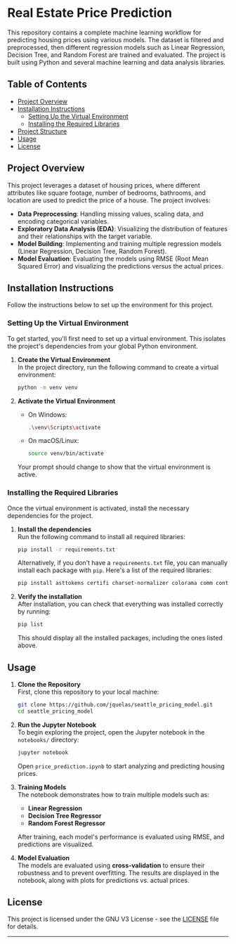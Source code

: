 # Real Estate Price Prediction

This repository contains a complete machine learning workflow for predicting housing prices using various models. The dataset is filtered and preprocessed, then different regression models such as Linear Regression, Decision Tree, and Random Forest are trained and evaluated. The project is built using Python and several machine learning and data analysis libraries.

## Table of Contents

- [Project Overview](#project-overview)
- [Installation Instructions](#installation-instructions)
  - [Setting Up the Virtual Environment](#setting-up-the-virtual-environment)
  - [Installing the Required Libraries](#installing-the-required-libraries)
- [Project Structure](#project-structure)
- [Usage](#usage)
- [License](#license)

## Project Overview

This project leverages a dataset of housing prices, where different attributes like square footage, number of bedrooms, bathrooms, and location are used to predict the price of a house. The project involves:

- **Data Preprocessing**: Handling missing values, scaling data, and encoding categorical variables.
- **Exploratory Data Analysis (EDA)**: Visualizing the distribution of features and their relationships with the target variable.
- **Model Building**: Implementing and training multiple regression models (Linear Regression, Decision Tree, Random Forest).
- **Model Evaluation**: Evaluating the models using RMSE (Root Mean Squared Error) and visualizing the predictions versus the actual prices.

## Installation Instructions

Follow the instructions below to set up the environment for this project.

### Setting Up the Virtual Environment

To get started, you'll first need to set up a virtual environment. This isolates the project's dependencies from your global Python environment.

1. **Create the Virtual Environment**  
   In the project directory, run the following command to create a virtual environment:

   ```bash
   python -m venv venv
   ```

2. **Activate the Virtual Environment**  
   - On Windows:
     ```bash
     .\venv\Scripts\activate
     ```
   - On macOS/Linux:
     ```bash
     source venv/bin/activate
     ```

   Your prompt should change to show that the virtual environment is active.

### Installing the Required Libraries

Once the virtual environment is activated, install the necessary dependencies for the project.

1. **Install the dependencies**  
   Run the following command to install all required libraries:

   ```bash
   pip install -r requirements.txt
   ```

   Alternatively, if you don’t have a `requirements.txt` file, you can manually install each package with `pip`. Here's a list of the required libraries:

   ```bash
   pip install asttokens certifi charset-normalizer colorama comm contourpy cycler debugpy decorator executing fonttools geographiclib geopy idna ipykernel ipython ipython_pygments_lexers jedi joblib jupyter_client jupyter_core kagglehub kiwisolver matplotlib matplotlib-inline nest-asyncio numpy packaging pandas parso pillow pip platformdirs prompt_toolkit psutil pure_eval Pygments pyparsing python-dateutil pytz pywin32 PyYAML pyzmq requests scikit-learn scipy seaborn setuptools six stack-data threadpoolctl tornado tqdm traitlets typing_extensions tzdata urllib3 wcwidth wheel
   ```

2. **Verify the installation**  
   After installation, you can check that everything was installed correctly by running:

   ```bash
   pip list
   ```

   This should display all the installed packages, including the ones listed above.

## Usage

1. **Clone the Repository**  
   First, clone this repository to your local machine:

   ```bash
   git clone https://github.com/jquelas/seattle_pricing_model.git
   cd seattle_pricing_model
   ```

2. **Run the Jupyter Notebook**  
   To begin exploring the project, open the Jupyter notebook in the `notebooks/` directory:

   ```bash
   jupyter notebook
   ```

   Open `price_prediction.ipynb` to start analyzing and predicting housing prices.

3. **Training Models**  
   The notebook demonstrates how to train multiple models such as:
   - **Linear Regression**
   - **Decision Tree Regressor**
   - **Random Forest Regressor**

   After training, each model's performance is evaluated using RMSE, and predictions are visualized.

4. **Model Evaluation**  
   The models are evaluated using **cross-validation** to ensure their robustness and to prevent overfitting. The results are displayed in the notebook, along with plots for predictions vs. actual prices.

## License

This project is licensed under the GNU V3 License - see the [LICENSE](LICENSE) file for details.

---